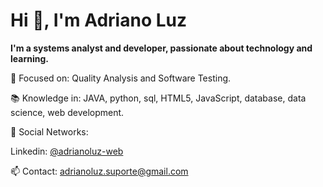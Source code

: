 <h1>Hi 👋, I'm Adriano Luz </h1>

<b>I'm a systems analyst and developer, passionate about technology and learning.</b>

🎯 Focused on: Quality Analysis and Software Testing.

📚 Knowledge in: JAVA, python, sql, HTML5, JavaScript, database, data science, web development.

📱 Social Networks:

Linkedin: <a href="https://www.linkedin.com/in/adrianoluz-web/" target="_blank">@adrianoluz-web</a>

📫 Contact: adrianoluz.suporte@gmail.com

